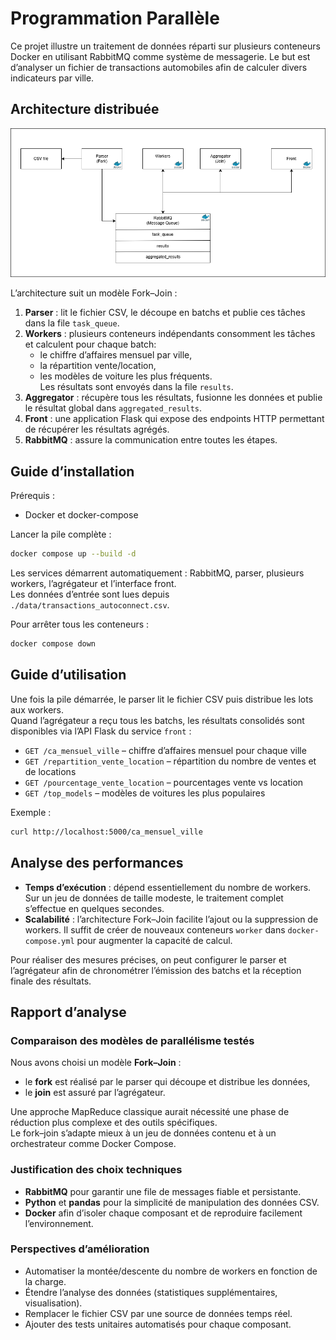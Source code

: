 # Programmation Parallèle

Ce projet illustre un traitement de données réparti sur plusieurs conteneurs Docker en utilisant RabbitMQ comme système de messagerie. Le but est d’analyser un fichier de transactions automobiles afin de calculer divers indicateurs par ville.

## Architecture distribuée

![Schéma d'architecture](img/architecture_prog_parallele.png)

L’architecture suit un modèle Fork–Join :

1. **Parser** : lit le fichier CSV, le découpe en batchs et publie ces tâches dans la file `task_queue`.
2. **Workers** : plusieurs conteneurs indépendants consomment les tâches et calculent pour chaque batch:
   - le chiffre d’affaires mensuel par ville,
   - la répartition vente/location,
   - les modèles de voiture les plus fréquents. \
Les résultats sont envoyés dans la file `results`.
3. **Aggregator** : récupère tous les résultats, fusionne les données et publie le résultat global dans `aggregated_results`.
4. **Front** : une application Flask qui expose des endpoints HTTP permettant de récupérer les résultats agrégés.
5. **RabbitMQ** : assure la communication entre toutes les étapes.

## Guide d’installation

Prérequis :
- Docker et docker-compose

Lancer la pile complète :

```bash
docker compose up --build -d
```

Les services démarrent automatiquement : RabbitMQ, parser, plusieurs workers, l’agrégateur et l’interface front.  
Les données d’entrée sont lues depuis `./data/transactions_autoconnect.csv`.

Pour arrêter tous les conteneurs :

```bash
docker compose down
```

## Guide d’utilisation

Une fois la pile démarrée, le parser lit le fichier CSV puis distribue les lots aux workers.  
Quand l’agrégateur a reçu tous les batchs, les résultats consolidés sont disponibles via l’API Flask du service `front` :

- `GET /ca_mensuel_ville` – chiffre d’affaires mensuel pour chaque ville
- `GET /repartition_vente_location` – répartition du nombre de ventes et de locations
- `GET /pourcentage_vente_location` – pourcentages vente vs location
- `GET /top_models` – modèles de voitures les plus populaires

Exemple :

```bash
curl http://localhost:5000/ca_mensuel_ville
```

## Analyse des performances

- **Temps d’exécution** : dépend essentiellement du nombre de workers. Sur un jeu de données de taille modeste, le traitement complet s’effectue en quelques secondes.  
- **Scalabilité** : l’architecture Fork–Join facilite l’ajout ou la suppression de workers. Il suffit de créer de nouveaux conteneurs `worker` dans `docker-compose.yml` pour augmenter la capacité de calcul.

Pour réaliser des mesures précises, on peut configurer le parser et l’agrégateur afin de chronométrer l’émission des batchs et la réception finale des résultats.

## Rapport d’analyse

### Comparaison des modèles de parallélisme testés

Nous avons choisi un modèle **Fork–Join** :
- le **fork** est réalisé par le parser qui découpe et distribue les données,
- le **join** est assuré par l’agrégateur.

Une approche MapReduce classique aurait nécessité une phase de réduction plus complexe et des outils spécifiques. \
Le fork–join s’adapte mieux à un jeu de données contenu et à un orchestrateur comme Docker Compose.

### Justification des choix techniques

- **RabbitMQ** pour garantir une file de messages fiable et persistante.
- **Python** et **pandas** pour la simplicité de manipulation des données CSV.
- **Docker** afin d’isoler chaque composant et de reproduire facilement l’environnement.

### Perspectives d’amélioration

- Automatiser la montée/descente du nombre de workers en fonction de la charge.
- Étendre l’analyse des données (statistiques supplémentaires, visualisation).
- Remplacer le fichier CSV par une source de données temps réel.
- Ajouter des tests unitaires automatisés pour chaque composant.
